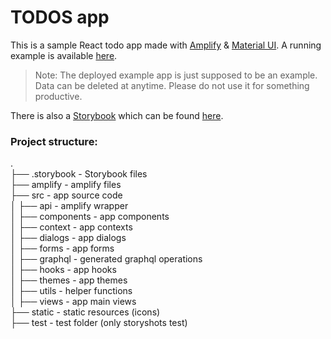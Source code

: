TODOS app
============================

This is a sample React todo app made with [Amplify](https://aws.amazon.com/amplify/) & [Material UI](https://mui.com).
A running example is available [here](https://todos.florianwalch.de).

> Note: The deployed example app is just supposed to be an example. Data 
> can be deleted at anytime. Please do not use it for something productive.  

There is also a [Storybook](https://storybook.js.org) which can be found 
[here](https://todos.florianwalch.de/storybook/index.html).

### Project structure:

.   
├── .storybook - Storybook files   
├── amplify - amplify files   
├── src - app source code   
│   ├── api - amplify wrapper   
│   ├── components - app components   
│   ├── context - app contexts   
│   ├── dialogs - app dialogs   
│   ├── forms - app forms   
│   ├── graphql - generated graphql operations   
│   ├── hooks - app hooks   
│   ├── themes - app themes   
│   ├── utils - helper functions   
│   ├── views - app main views   
├── static - static resources (icons)   
├── test - test folder (only storyshots test)